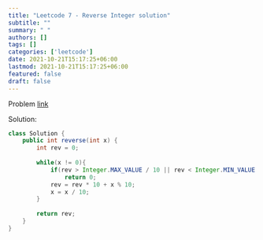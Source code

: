 ```yaml
---
title: "Leetcode 7 - Reverse Integer solution"
subtitle: ""
summary: " "
authors: []
tags: []
categories: ['leetcode']
date: 2021-10-21T15:17:25+06:00
lastmod: 2021-10-21T15:17:25+06:00
featured: false
draft: false
---
```

Problem [link](https://leetcode.com/problems/reverse-integer/)

Solution:

```java
class Solution {
    public int reverse(int x) {
        int rev = 0;
        
        while(x != 0){
            if(rev > Integer.MAX_VALUE / 10 || rev < Integer.MIN_VALUE / 10)
                return 0;
            rev = rev * 10 + x % 10;
            x = x / 10;
        }
        
        return rev;
    }
}
```